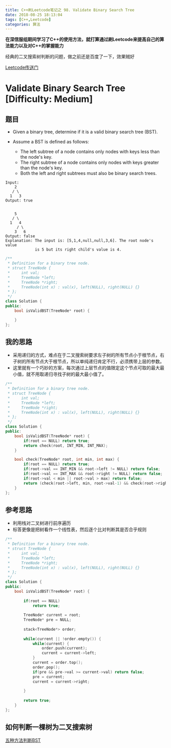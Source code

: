 ```yaml
---
title: C++刷Leetcode笔记之 98. Validate Binary Search Tree
date: 2018-08-25 18:13:04
tags: [C++,Leetcode]
categories: 算法
---
```


**在深信服组期间学习了C++的使用方法，就打算通过刷Leetcode来提高自己的算法能力以及对C++的掌握能力**

经典的二叉搜索树判断的问题，做之前还是百度了一下，效果贼好

[Leetcode传送门](https://leetcode.com/problems/validate-binary-search-tree/description/)

<!--more--> 

# Validate Binary Search Tree [Difficulty: Medium] 
## 题目
* Given a binary tree, determine if it is a valid binary search tree (BST).

* Assume a BST is defined as follows:

    * The left subtree of a node contains only nodes with keys less than the node's key.
    * The right subtree of a node contains only nodes with keys greater than the node's key.
    * Both the left and right subtrees must also be binary search trees.
```
Input:
    2
   / \
  1   3
Output: true


    5
   / \
  1   4
     / \
    3   6
Output: false
Explanation: The input is: [5,1,4,null,null,3,6]. The root node's value
             is 5 but its right child's value is 4.
```


```c++
/**
 * Definition for a binary tree node.
 * struct TreeNode {
 *     int val;
 *     TreeNode *left;
 *     TreeNode *right;
 *     TreeNode(int x) : val(x), left(NULL), right(NULL) {}
 * };
 */
class Solution {
public:
    bool isValidBST(TreeNode* root) {

    }
};
```
## 我的思路
* 采用递归的方式，难点在于二叉搜索树要求左子树的所有节点小于根节点，右子树的所有节点大于根节点，所以单纯递归肯定不行，必须携带上层的参数。
* 这里就有一个巧妙的方案，每次通过上层节点的值限定这个节点可取的最大最小值，就不用取递归寻找子树的最大最小值了。
```C++
/**
 * Definition for a binary tree node.
 * struct TreeNode {
 *     int val;
 *     TreeNode *left;
 *     TreeNode *right;
 *     TreeNode(int x) : val(x), left(NULL), right(NULL) {}
 * };
 */
class Solution {
public:
    bool isValidBST(TreeNode* root) {
        if(root == NULL) return true;
        return check(root, INT_MIN, INT_MAX);
    }

    bool check(TreeNode* root, int min, int max) {
        if(root == NULL) return true;
        if(root->val == INT_MIN && root->left != NULL) return false;
        if(root->val == INT_MAX && root->right != NULL) return false;
        if(root->val < min || root->val > max) return false;
        return (check(root->left, min, root->val-1) && check(root->right, root->val+1, max));
    }
};
```

## 参考思路
* 利用栈对二叉树进行前序遍历
* 标答更像是把树看作一个线性表，然后逐个比对判断其是否合乎规则
```C++
/**
 * Definition for a binary tree node.
 * struct TreeNode {
 *     int val;
 *     TreeNode *left;
 *     TreeNode *right;
 *     TreeNode(int x) : val(x), left(NULL), right(NULL) {}
 * };
 */
class Solution {
public:
    bool isValidBST(TreeNode* root) {
        
        if(root == NULL)
            return true;
        
        TreeNode* current = root;
        TreeNode* pre = NULL;
        
        stack<TreeNode*> order;
        
        while(current || !order.empty()) {
            while(current) {
                order.push(current);
                current = current->left;
            }
            current = order.top();
            order.pop();
            if(pre && pre->val >= current->val) return false;
            pre = current;
            current = current->right;
            
        }
        
        return true;
    }
};
```
## 如何判断一棵树为二叉搜索树
[五种方法判断BST](https://blog.csdn.net/qq_30490125/article/details/53135274)